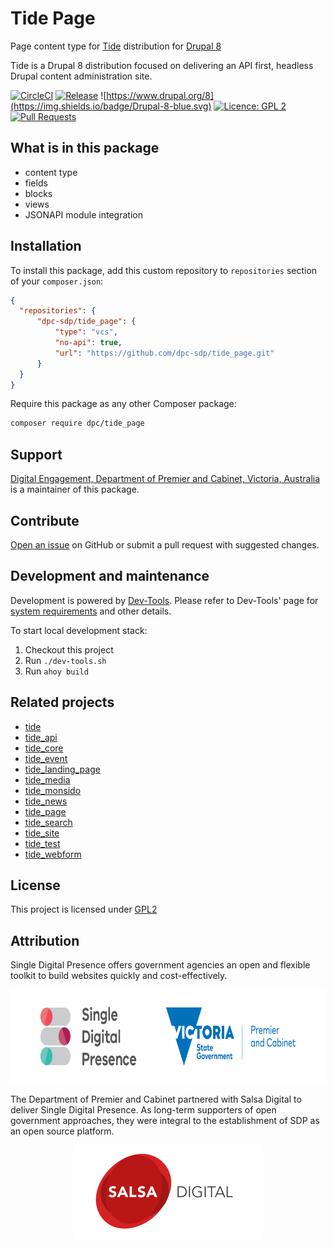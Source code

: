 # Tide Page
Page content type for [Tide](https://github.com/dpc-sdp/tide) distribution for [Drupal 8](https://github.com/dpc-sdp)

Tide is a Drupal 8 distribution focused on delivering an API first, headless Drupal content administration site.

[![CircleCI](https://circleci.com/gh/dpc-sdp/tide_page.svg?style=shield&circle-token=2a0e49166724ac193636fba5b458024e00342dce)](https://circleci.com/gh/dpc-sdp/tide_page)
[![Release](https://img.shields.io/github/release/dpc-sdp/tide_page.svg)](https://github.com/dpc-sdp/tide_page/releases/latest)
![https://www.drupal.org/8](https://img.shields.io/badge/Drupal-8-blue.svg)
[![Licence: GPL 2](https://img.shields.io/badge/licence-GPL2-blue.svg)](https://github.com/dpc-sdp/tide_page/blob/master/LICENSE.txt)
[![Pull Requests](https://img.shields.io/github/issues-pr/dpc-sdp/tide_page.svg)](https://github.com/dpc-sdp/tide_page/pulls)

## What is in this package
- content type
- fields
- blocks
- views
- JSONAPI module integration

## Installation
To install this package, add this custom repository to `repositories` section of
your `composer.json`:

```json
{
  "repositories": {        
      "dpc-sdp/tide_page": {
          "type": "vcs",
          "no-api": true,
          "url": "https://github.com/dpc-sdp/tide_page.git"
      }
  }
}
```

Require this package as any other Composer package:
```bash
composer require dpc/tide_page 
``` 

## Support
[Digital Engagement, Department of Premier and Cabinet, Victoria, Australia](https://github.com/dpc-sdp) 
is a maintainer of this package.

## Contribute
[Open an issue](https://github.com/dpc-sdp) on GitHub or submit a pull request with suggested changes.

## Development and maintenance
Development is powered by [Dev-Tools](https://github.com/dpc-sdp/dev-tools). Please refer to Dev-Tools' 
page for [system requirements](https://github.com/dpc-sdp/dev-tools/#prerequisites) and other details.

To start local development stack:
1. Checkout this project 
2. Run `./dev-tools.sh`
3. Run `ahoy build`
 
## Related projects
- [tide](https://github.com/dpc-sdp/tide)       
- [tide_api](https://github.com/dpc-sdp/tide_api)         
- [tide_core](https://github.com/dpc-sdp/tide_core)
- [tide_event](https://github.com/dpc-sdp/tide_event)
- [tide_landing_page](https://github.com/dpc-sdp/tide_landing_page)
- [tide_media](https://github.com/dpc-sdp/tide_media)     
- [tide_monsido](https://github.com/dpc-sdp/tide_monsido) 
- [tide_news](https://github.com/dpc-sdp/tide_news)       
- [tide_page](https://github.com/dpc-sdp/tide_page)       
- [tide_search](https://github.com/dpc-sdp/tide_search)   
- [tide_site](https://github.com/dpc-sdp/tide_site)       
- [tide_test](https://github.com/dpc-sdp/tide_test)       
- [tide_webform](https://github.com/dpc-sdp/tide_webform)  

## License
This project is licensed under [GPL2](https://github.com/dpc-sdp/tide_page/blob/master/LICENSE.txt)

## Attribution
Single Digital Presence offers government agencies an open and flexible toolkit to build websites quickly and cost-effectively.
<p align="center"><a href="https://www.vic.gov.au/what-single-digital-presence-offers" target="_blank"><img src="docs/SDP_Logo_VicGov_RGB.jpg" alt="SDP logo" height="150"></a></p>

The Department of Premier and Cabinet partnered with Salsa Digital to deliver Single Digital Presence. As long-term supporters of open government approaches, they were integral to the establishment of SDP as an open source platform.
<p align="center"><a href="https://salsadigital.com.au/" target="_blank"><img src="docs/Salsa.png" alt="Salsa logo" height="150"></a></p>
